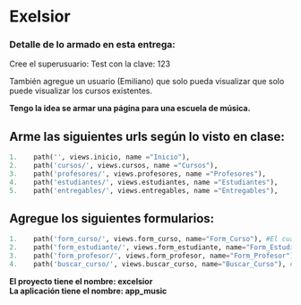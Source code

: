 # Exelsior

### Detalle de lo armado en esta entrega:
Cree el superusuario: Test con la clave: 123

También agregue un usuario (Emiliano) que solo pueda visualizar que solo puede visualizar los cursos existentes.

**Tengo la idea se armar una página para una escuela de música.**
## Arme las  siguientes urls según lo visto en clase:
```python
1.    path('', views.inicio, name ="Inicio"),
2.    path('cursos/', views.cursos, name ="Cursos"),
3.    path('profesores/', views.profesores, name ="Profesores"),
4.    path('estudiantes/', views.estudiantes, name ="Estudiantes"),
5.    path('entregables/', views.entregables, name ="Entregables"),
```
## Agregue los siguientes formularios:
```python
1.    path('form_curso/', views.form_curso, name="Form_Curso"), #El cual se utiliza para agregar cursos a la base de datos.
2.    path('form_estudiante/', views.form_estudiante, name="Form_Estudiante"), #El cual se utiliza para agregar estudiantes a la base de datos.
3.    path('form_profesor/', views.form_profesor, name="Form_Profesor"), #El cual se utiliza para agregar profesores a la base de datos.
4.    path('buscar_curso/', views.buscar_curso, name="Buscar_Curso"), #El cual se utiliza para buscar los cursos que figuran en la base de datos.
```

**El proyecto tiene el nombre: excelsior**<br>
**La aplicación tiene el nombre: app_music**
